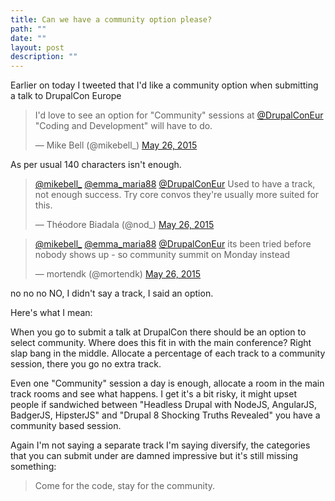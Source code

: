 ```yaml
---
title: Can we have a community option please?
path: ""
date: ""
layout: post
description: ""
---
```

Earlier on today I tweeted that I'd like a community option when submitting a talk to DrupalCon Europe

<blockquote class="twitter-tweet" lang="en-gb"><p lang="en" dir="ltr">I&#39;d love to see an option for &quot;Community&quot; sessions at <a href="https://twitter.com/DrupalConEur">@DrupalConEur</a> &quot;Coding and Development&quot; will have to do.</p>&mdash; Mike Bell (@mikebell_) <a href="https://twitter.com/mikebell_/status/603218024842305536">May 26, 2015</a></blockquote>
<script async src="//platform.twitter.com/widgets.js" charset="utf-8"></script>

As per usual 140 characters isn't enough.

<blockquote class="twitter-tweet" lang="en-gb"><p lang="en" dir="ltr"><a href="https://twitter.com/mikebell_">@mikebell_</a> <a href="https://twitter.com/emma_maria88">@emma_maria88</a> <a href="https://twitter.com/DrupalConEur">@DrupalConEur</a> Used to have a track, not enough success. Try core convos they&#39;re usually more suited for this.</p>&mdash; Théodore Biadala (@nod_) <a href="https://twitter.com/nod_/status/603219354709286912">May 26, 2015</a></blockquote>
<script async src="//platform.twitter.com/widgets.js" charset="utf-8"></script>

<blockquote class="twitter-tweet" lang="en-gb"><p lang="en" dir="ltr"><a href="https://twitter.com/mikebell_">@mikebell_</a> <a href="https://twitter.com/emma_maria88">@emma_maria88</a> <a href="https://twitter.com/DrupalConEur">@DrupalConEur</a> its been tried before nobody shows up - so community summit on Monday instead</p>&mdash; mortendk (@mortendk) <a href="https://twitter.com/mortendk/status/603220580519784449">May 26, 2015</a></blockquote>
<script async src="//platform.twitter.com/widgets.js" charset="utf-8"></script>

no no no NO, I didn't say a track, I said an option.

Here's what I mean:

When you go to submit a talk at DrupalCon there should be an option to select community. Where does this fit in with the main conference? Right slap bang in the middle. Allocate a percentage of each track to a community session, there you go no extra track.

Even one "Community" session a day is enough, allocate a room in the main track rooms and see what happens. I get it's a bit risky, it might upset people if sandwiched between "Headless Drupal with NodeJS, AngularJS, BadgerJS, HipsterJS" and "Drupal 8 Shocking Truths Revealed" you have a community based session.

Again I'm not saying a separate track I'm saying diversify, the categories that you can submit under are damned impressive but it's still missing something:

> Come for the code, stay for the community.


